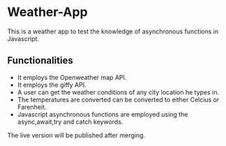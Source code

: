 # Weather-App
This is a weather app to test the knowledge of asynchronous functions in Javascript.

## Functionalities
* It employs the Openweather map API.
* It employs the giffy API.
* A user can get the weather conditions of any city location he types in.
* The temperatures are converted can be converted to either Celcius or Farenheit.
* Javascript asynchronous functions are employed using the async,await,try and catch keywords.

The live version  will be published after merging.